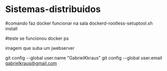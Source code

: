 # Sistemas-distribuidos

#comando faz docker funcionar na sala 
dockerd-rootless-setuptool.sh install

#teste se funcionou
docker ps



imagem que suba um jwebserver


git config --global user.name "GabrielKkraus"
git config --global user.email gabrielkraus@gmail.com